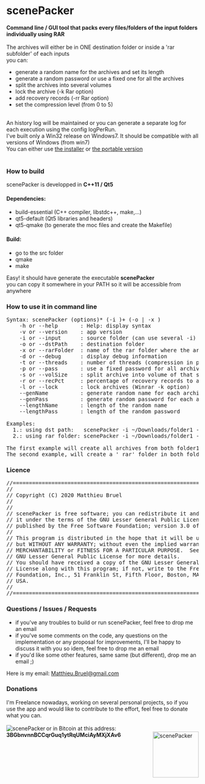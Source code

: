 # scenePacker

**Command line / GUI tool that packs every files/folders of the input folders individually using RAR**<br/>
<br/>
The archives will either be in ONE destination folder or inside a 'rar subfolder' of each inputs<br/>
you can:
  - generate a random name for the archives and set its length
  - generate a random password or use a fixed one for all the archives
  - split the archives into several volumes
  - lock the archive (-k Rar option)
  - add recovery records (-rr Rar option)
  - set the compression level (from 0 to 5)
<br/>
An history log will be maintained or you can generate a separate log for each execution using the config logPerRun.


<br />
I've built only a Win32 release on Windows7. It should be compatible with all versions of Windows (from win7)<br/>
You can either use <a href="https://github.com/mbruel/scenePacker/releases/download/v1.2/scenePacker_v1.2_x64_setup.exe">the installer</a> or <a href="https://github.com/mbruel/scenePacker/releases/download/v1.2/scenePacker_v1.2_win64.zip">the portable version</a><br/>
<br />

### How to build
scenePacker is developped in **C++11 / Qt5** <br/>

#### Dependencies:
- build-essential (C++ compiler, libstdc++, make,...)
- qt5-default (Qt5 libraries and headers)
- qt5-qmake (to generate the moc files and create the Makefile)

#### Build:
- go to the src folder
- qmake
- make

Easy! it should have generate the executable **scenePacker**</br>
you can copy it somewhere in your PATH so it will be accessible from anywhere

### How to use it in command line
<pre>
Syntax: scenePacker (options)* (-i <src_folder>)+ (-o <dst_path>| -x <rar_folder>)
	-h or --help       : Help: display syntax
	-v or --version    : app version
	-i or --input      : source folder (can use several -i)
	-o or --dstPath    : destination folder
	-x or --rarFolder  : name of the rar folder where the archives will be created within each source folder
	-d or --debug      : display debug information
	-t or --threads    : number of threads (compression in parallel)
	-p or --pass       : use a fixed password for all archives
	-s or --volSize    : split archive into volume of that size (in MB)
	-r or --recPct     : percentage of recovery records to add to the archives (Winrar -rr option)
	-l or --lock       : lock archives (Winrar -k option)
	--genName          : generate random name for each archive
	--genPass          : generate random password for each archive
	--lengthName       : length of the random name
	--lengthPass       : length of the random password

Examples:
  1.: using dst path:   scenePacker -i ~/Downloads/folder1 -i ~/Downloads/folder2 -o /tmp/archives --genName --genPass --lengthPass 17
  2.: using rar folder: scenePacker -i ~/Downloads/folder1 -i ~/Downloads/folder2 -x _rar

The first example will create all archives from both folder1 and folder2 inside the destination folder /tmp/archives
The second example, will create a '_rar' folder in both folder1 et folder2 with their respective archives
</pre>


### Licence
<pre>
//========================================================================
//
// Copyright (C) 2020 Matthieu Bruel <Matthieu.Bruel@gmail.com>
//
//
// scenePacker is free software; you can redistribute it and/or modify
// it under the terms of the GNU Lesser General Public License as
// published by the Free Software Foundation; version 3.0 of the License.
//
// This program is distributed in the hope that it will be useful,
// but WITHOUT ANY WARRANTY; without even the implied warranty of
// MERCHANTABILITY or FITNESS FOR A PARTICULAR PURPOSE.  See the
// GNU Lesser General Public License for more details.
// You should have received a copy of the GNU Lesser General Public
// License along with this program; if not, write to the Free Software
// Foundation, Inc., 51 Franklin St, Fifth Floor, Boston, MA  02110-1301,
// USA.
//
//========================================================================
</pre>


### Questions / Issues / Requests
- if you've any troubles to build or run scenePacker, feel free to drop me an email
- if you've some comments on the code, any questions on the implementation or any proposal for improvements, I'll be happy to discuss it with you so idem, feel free to drop me an email
- if you'd like some other features, same same (but different), drop me an email ;)

Here is my email: Matthieu.Bruel@gmail.com



### Donations
I'm Freelance nowadays, working on several personal projects, so if you use the app and would like to contribute to the effort, feel free to donate what you can.<br/>
<br/>
<a href="https://www.paypal.com/cgi-bin/webscr?cmd=_donations&business=W2C236U6JNTUA&item_name=scenePacker&currency_code=EUR"><img align="left" src="https://www.paypalobjects.com/en_US/i/btn/btn_donateCC_LG.gif" alt="scenePacker"></a>
 or in Bitcoin at this address: **3BGbnvnnBCCqrGuq1ytRqUMciAyMXjXAv6**
<img align="right" align="bottom" width="120" height="120" src="https://raw.githubusercontent.com/mbruel/ngPost/master/pics/btc_qr.gif" alt="scenePacker">
